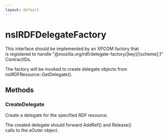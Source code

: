 ```yaml
---
layout: default
---
```


# nsIRDFDelegateFactory #
  
This interface should be implemented by an XPCOM factory that  
is registered to handle "@mozilla.org/rdf/delegate-factory/[key]/[scheme];1"  
ContractIDs.  
  
The factory will be invoked to create delegate objects from  
nsIRDFResource::GetDelegate().  
  

## Methods ##

### CreateDelegate ###
  
Create a delegate for the specified RDF resource.  
  
The created delegate should forward AddRef() and Release()  
calls to the aOuter object.  
  
